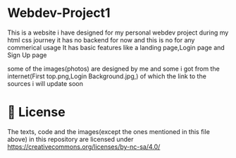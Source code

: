 # Webdev-Project1

  This is a website i have designed for my personal webdev project during my html css journey it has no backend for now and this is no for any commerical usage 
  It has basic features like a landing page,Login page and Sign Up page
  
  some of the images(photos) are designed by me and some i got from the internet(First top.png,Login Background.jpg,) of which the link to the sources i will update soon
  
# 📄 License 
The texts, code and the images(except the ones mentioned in this file above) in this repository are licensed under https://creativecommons.org/licenses/by-nc-sa/4.0/
